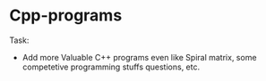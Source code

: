 # Cpp-programs

Task:
- Add more Valuable C++ programs even like Spiral matrix, some competetive programming stuffs questions, etc.
